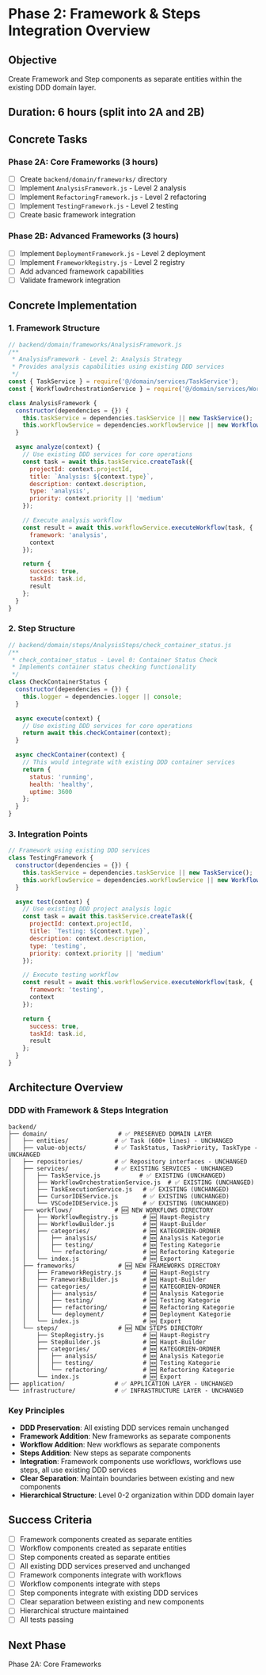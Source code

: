 # Phase 2: Framework & Steps Integration Overview

## Objective
Create Framework and Step components as separate entities within the existing DDD domain layer.

## Duration: 6 hours (split into 2A and 2B)

## Concrete Tasks

### Phase 2A: Core Frameworks (3 hours)
- [ ] Create `backend/domain/frameworks/` directory
- [ ] Implement `AnalysisFramework.js` - Level 2 analysis
- [ ] Implement `RefactoringFramework.js` - Level 2 refactoring
- [ ] Implement `TestingFramework.js` - Level 2 testing
- [ ] Create basic framework integration

### Phase 2B: Advanced Frameworks (3 hours)
- [ ] Implement `DeploymentFramework.js` - Level 2 deployment
- [ ] Implement `FrameworkRegistry.js` - Level 2 registry
- [ ] Add advanced framework capabilities
- [ ] Validate framework integration

## Concrete Implementation

### 1. Framework Structure
```javascript
// backend/domain/frameworks/AnalysisFramework.js
/**
 * AnalysisFramework - Level 2: Analysis Strategy
 * Provides analysis capabilities using existing DDD services
 */
const { TaskService } = require('@/domain/services/TaskService');
const { WorkflowOrchestrationService } = require('@/domain/services/WorkflowOrchestrationService');

class AnalysisFramework {
  constructor(dependencies = {}) {
    this.taskService = dependencies.taskService || new TaskService();
    this.workflowService = dependencies.workflowService || new WorkflowOrchestrationService();
  }

  async analyze(context) {
    // Use existing DDD services for core operations
    const task = await this.taskService.createTask({
      projectId: context.projectId,
      title: `Analysis: ${context.type}`,
      description: context.description,
      type: 'analysis',
      priority: context.priority || 'medium'
    });

    // Execute analysis workflow
    const result = await this.workflowService.executeWorkflow(task, {
      framework: 'analysis',
      context
    });

    return {
      success: true,
      taskId: task.id,
      result
    };
  }
}
```

### 2. Step Structure
```javascript
// backend/domain/steps/AnalysisSteps/check_container_status.js
/**
 * check_container_status - Level 0: Container Status Check
 * Implements container status checking functionality
 */
class CheckContainerStatus {
  constructor(dependencies = {}) {
    this.logger = dependencies.logger || console;
  }

  async execute(context) {
    // Use existing DDD services for core operations
    return await this.checkContainer(context);
  }

  async checkContainer(context) {
    // This would integrate with existing DDD container services
    return {
      status: 'running',
      health: 'healthy',
      uptime: 3600
    };
  }
}
```

### 3. Integration Points
```javascript
// Framework using existing DDD services
class TestingFramework {
  constructor(dependencies = {}) {
    this.taskService = dependencies.taskService || new TaskService();
    this.workflowService = dependencies.workflowService || new WorkflowOrchestrationService();
  }

  async test(context) {
    // Use existing DDD project analysis logic
    const task = await this.taskService.createTask({
      projectId: context.projectId,
      title: `Testing: ${context.type}`,
      description: context.description,
      type: 'testing',
      priority: context.priority || 'medium'
    });

    // Execute testing workflow
    const result = await this.workflowService.executeWorkflow(task, {
      framework: 'testing',
      context
    });

    return {
      success: true,
      taskId: task.id,
      result
    };
  }
}
```

## Architecture Overview

### DDD with Framework & Steps Integration
```
backend/
├── domain/                    # ✅ PRESERVED DOMAIN LAYER
│   ├── entities/             # ✅ Task (600+ lines) - UNCHANGED
│   ├── value-objects/        # ✅ TaskStatus, TaskPriority, TaskType - UNCHANGED
│   ├── repositories/         # ✅ Repository interfaces - UNCHANGED
│   ├── services/             # ✅ EXISTING SERVICES - UNCHANGED
│   │   ├── TaskService.js           # ✅ EXISTING (UNCHANGED)
│   │   ├── WorkflowOrchestrationService.js  # ✅ EXISTING (UNCHANGED)
│   │   ├── TaskExecutionService.js   # ✅ EXISTING (UNCHANGED)
│   │   ├── CursorIDEService.js       # ✅ EXISTING (UNCHANGED)
│   │   └── VSCodeIDEService.js       # ✅ EXISTING (UNCHANGED)
│   ├── workflows/            # 🆕 NEW WORKFLOWS DIRECTORY
│   │   ├── WorkflowRegistry.js       # 🆕 Haupt-Registry
│   │   ├── WorkflowBuilder.js        # 🆕 Haupt-Builder
│   │   ├── categories/               # 🆕 KATEGORIEN-ORDNER
│   │   │   ├── analysis/             # 🆕 Analysis Kategorie
│   │   │   ├── testing/              # 🆕 Testing Kategorie
│   │   │   └── refactoring/          # 🆕 Refactoring Kategorie
│   │   └── index.js                  # 🆕 Export
│   ├── frameworks/            # 🆕 NEW FRAMEWORKS DIRECTORY
│   │   ├── FrameworkRegistry.js      # 🆕 Haupt-Registry
│   │   ├── FrameworkBuilder.js       # 🆕 Haupt-Builder
│   │   ├── categories/               # 🆕 KATEGORIEN-ORDNER
│   │   │   ├── analysis/             # 🆕 Analysis Kategorie
│   │   │   ├── testing/              # 🆕 Testing Kategorie
│   │   │   ├── refactoring/          # 🆕 Refactoring Kategorie
│   │   │   └── deployment/           # 🆕 Deployment Kategorie
│   │   └── index.js                  # 🆕 Export
│   └── steps/                 # 🆕 NEW STEPS DIRECTORY
│       ├── StepRegistry.js           # 🆕 Haupt-Registry
│       ├── StepBuilder.js            # 🆕 Haupt-Builder
│       ├── categories/               # 🆕 KATEGORIEN-ORDNER
│       │   ├── analysis/             # 🆕 Analysis Kategorie
│       │   ├── testing/              # 🆕 Testing Kategorie
│       │   └── refactoring/          # 🆕 Refactoring Kategorie
│       └── index.js                  # 🆕 Export
├── application/              # ✅ APPLICATION LAYER - UNCHANGED
└── infrastructure/           # ✅ INFRASTRUCTURE LAYER - UNCHANGED
```

### Key Principles
- **DDD Preservation**: All existing DDD services remain unchanged
- **Framework Addition**: New frameworks as separate components
- **Workflow Addition**: New workflows as separate components
- **Steps Addition**: New steps as separate components
- **Integration**: Framework components use workflows, workflows use steps, all use existing DDD services
- **Clear Separation**: Maintain boundaries between existing and new components
- **Hierarchical Structure**: Level 0-2 organization within DDD domain layer

## Success Criteria
- [ ] Framework components created as separate entities
- [ ] Workflow components created as separate entities
- [ ] Step components created as separate entities
- [ ] All existing DDD services preserved and unchanged
- [ ] Framework components integrate with workflows
- [ ] Workflow components integrate with steps
- [ ] Step components integrate with existing DDD services
- [ ] Clear separation between existing and new components
- [ ] Hierarchical structure maintained
- [ ] All tests passing

## Next Phase
Phase 2A: Core Frameworks 